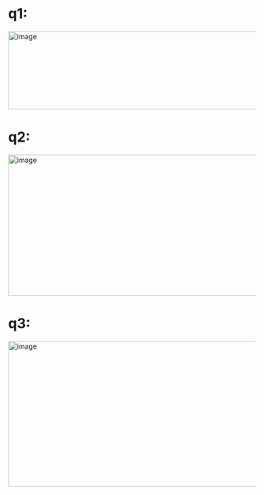 # q1:
<img width="741" height="159" alt="image" src="https://github.com/user-attachments/assets/d07e5eda-44a5-4cfd-a79b-c9cddfc4e842" />

# q2:
<img width="931" height="287" alt="image" src="https://github.com/user-attachments/assets/6a65b4db-90de-4260-be7a-da89f3f52f91" />

# q3:
<img width="1015" height="296" alt="image" src="https://github.com/user-attachments/assets/a92d9c6e-faba-4e70-9b6c-30766c46c4c0" />
